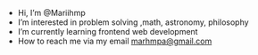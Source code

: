 -  Hi, I’m @Mariihmp
-  I’m interested in problem solving ,math, astronomy, philosophy
-  I’m currently learning frontend web development
-  How to reach me via my email marhmpa@gmail.com

<!---
Mariihmp/Mariihmp is a ✨ special ✨ repository because its `README.md` (this file) appears on your GitHub profile.
You can click the Preview link to take a look at your changes.
--->
